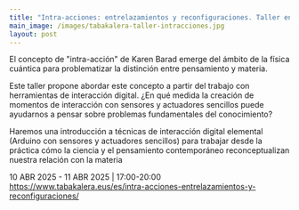 ```yaml
---
title: "Intra-acciones: entrelazamientos y reconfiguraciones. Taller en Tabakalera Medialab"
main_image: /images/tabakalera-taller-intracciones.jpg
layout: post
---
```


El concepto de "intra-acción" de Karen Barad emerge del ámbito de la física cuántica para problematizar la distinción entre pensamiento y materia. 

Este taller propone abordar este concepto a partir del trabajo con herramientas de interacción digital. ¿En qué medida la creación de momentos de interacción con sensores y actuadores sencillos puede ayudarnos a pensar sobre problemas fundamentales del conocimiento? 

Haremos una introducción a técnicas de interacción digital elemental (Arduino con sensores y actuadores sencillos) para trabajar desde la práctica cómo la ciencia y el pensamiento contemporáneo reconceptualizan nuestra relación con la materia

10 ABR 2025 - 11 ABR 2025 | 17:00-20:00 
<a href="https://www.tabakalera.eus/es/intra-acciones-entrelazamientos-y-reconfiguraciones/">https://www.tabakalera.eus/es/intra-acciones-entrelazamientos-y-reconfiguraciones/</a>